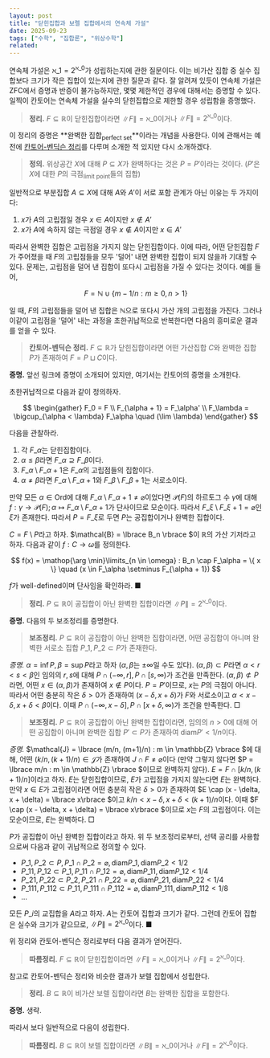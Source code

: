 ```yaml
---
layout: post
title: "닫힌집합과 보렐 집합에서의 연속체 가설"
date: 2025-09-23
tags: ["수학", "집합론", "위상수학"]
related:
---
```


연속체 가설은 $\aleph\_1 = 2^{\aleph\_0}$가 성립하는지에 관한 질문이다. 이는 비가산 집합 중 실수 집합보다 크기가 작은 집합이 있는지에 관한 질문과 같다. 잘 알려져 있듯이 연속체 가설은 ZFC에서 증명과 반증이 불가능하지만, 몇몇 제한적인 경우에 대해서는 증명할 수 있다. 일찍이 칸토어는 연속체 가설을 실수의 닫힌집합으로 제한할 경우 성립함을 증명했다.

> **정리.** $F \subseteq \mathbb{R}$이 닫힌집합이라면 $\|F\| = \aleph\_0$이거나 $\|F\| = 2^{\aleph\_0}$이다.

이 정리의 증명은 **완벽한 집합<sub>perfect set</sub>**이라는 개념을 사용한다. 이에 관해서는 예전에 [칸토어-벤딕슨 정리](https://dimenerno.github.io/2024/12/25/Cantor-Bendixson)를 다루며 소개한 적 있지만 다시 소개하겠다.

> **정의.** 위상공간 $X$에 대해 $P \subseteq X$가 완벽하다는 것은 $P = P'$이라는 것이다. ($P'$은 $X$에 대한 $P$의 극점<sub>limit point</sub>들의 집합)

일반적으로 부분집합 $A \subseteq X$에 대해 $A$와 $A'$이 서로 포함 관계가 아닌 이유는 두 가지이다:

1. $x$가 $A$의 고립점일 경우 $x \in A$이지만 $x \notin A'$
2. $x$가 $A$에 속하지 않는 극점일 경우 $x \notin A$이지만 $x \in A'$

따라서 완벽한 집합은 고립점을 가지지 않는 닫힌집합이다. 이에 따라, 어떤 닫힌집합 $F$가 주어졌을 때 $F$의 고립점들을 모두 '덜어' 내면 완벽한 집합이 되지 않을까 기대할 수 있다. 문제는, 고립점을 덜어 낸 집합이 또다시 고립점을 가질 수 있다는 것이다. 예를 들어,

$$
F = \mathbb{N} \cup \lbrace  m - 1/n : m \geq 0, n > 1 \rbrace
$$

일 때, $F$의 고립점들을 덜어 낸 집합은 $\mathbb{N}$으로 또다시 가산 개의 고립점을 가진다. 그러나 이같이 고립점을 '덜어' 내는 과정을 초한귀납적으로 반복한다면 다음의 흥미로운 결과를 얻을 수 있다.

> **칸토어-벤딕슨 정리.** $F \subseteq \mathbb{R}$가 닫힌집합이라면 어떤 가산집합 $C$와 완벽한 집합 $P$가 존재하여 $F = P \sqcup C$이다.

**증명.** 앞선 링크에 증명이 소개되어 있지만, 여기서는 칸토어의 증명을 소개한다.

초한귀납적으로 다음과 같이 정의하자.

$$
\begin{gather}
F_0 = F \\
F_{\alpha + 1} = F_\alpha' \\
F_\lambda = \bigcup_{\alpha < \lambda} F_\alpha \quad (\lim \lambda)
\end{gather}
$$

다음을 관찰하라.

1. 각 $F\_\alpha$는 닫힌집합이다.
2. $\alpha \leq \beta$라면 $F\_\alpha \supseteq F\_\beta$이다.
3. $F\_\alpha \setminus F\_{\alpha + 1}$은 $F\_\alpha$의 고립점들의 집합이다.
4. $\alpha \neq \beta$라면 $F\_{\alpha} \setminus F\_{\alpha + 1}$와 $F\_{\beta} \setminus F\_{\beta+1}$는 서로소이다.

만약 모든 $\alpha \in \mathrm{Ord}$에 대해 $F\_{\alpha} \setminus F\_{\alpha+1} \neq \varnothing$이었다면 $\mathcal{P}(F)$의 하르토그 수 $\gamma$에 대해 $f : \gamma \to \mathcal{P}(F); \alpha \mapsto F\_{\alpha} \setminus F\_{\alpha + 1}$가 단사이므로 모순이다. 따라서 $F\_{\xi} \setminus F\_{\xi+1} = \varnothing$인 $\xi$가 존재한다. 따라서 $P = F\_\xi$로 두면 $P$는 공집합이거나 완벽한 집합이다.

$C = F \setminus P$라고 하자. $\mathcal{B} = \lbrace  B\_n \rbrace $이 $\mathbb{R}$의 가산 기저라고 하자. 다음과 같이 $f: C \to \omega$를 정의한다.

$$
f(x) = \mathop{\arg \min}\limits_{n \in \omega} : B_n \cap F_\alpha = \{ x \} \quad (x \in F_\alpha \setminus F_{\alpha + 1})
$$

$f$가 well-defined이며 단사임을 확인하라. ■

> **정리.** $P \subseteq \mathbb{R}$이 공집합이 아닌 완벽한 집합이라면 $\|P\| = 2^{\aleph\_0}$이다.

**증명.** 다음의 두 보조정리를 증명한다.

> **보조정리.** $P \subseteq \mathbb{R}$이 공집합이 아닌 완벽한 집합이라면, 어떤 공집합이 아니며 완벽한 서로소 집합 $P\_1, P\_2 \subset P$가 존재한다.

_증명._ $\alpha = \inf P, \beta = \sup P$라고 하자 ($\alpha, \beta$는 $\pm \infty$일 수도 있다). $(\alpha, \beta) \subset P$라면 $\alpha < r < s < \beta$인 임의의 $r, s$에 대해 $P \cap (-\infty, r], P \cap [s, \infty)$가 조건을 만족한다. $(\alpha, \beta) \not\subset P$라면, 어떤 $x \in (\alpha, \beta)$가 존재하여 $x \notin P$이다. $P = P'$이므로, $x$는 $P$의 극점이 아니다. 따라서 어떤 충분히 작은 $\delta > 0$가 존재하여 $(x - \delta, x + \delta)$가 $F$와 서로소이고 $\alpha < x - \delta, x + \delta < \beta$이다. 이때 $P \cap (-\infty, x - \delta], P \cap [x + \delta, \infty)$가 조건을 만족한다. □

> **보조정리.** $P \subseteq \mathbb{R}$이 공집합이 아닌 완벽한 집합이라면, 임의의 $n > 0$에 대해 어떤 공집합이 아니며 완벽한 집합 $P' \subset P$가 존재하여 $\mathrm{diam} P' < 1/n$이다.

_증명._ $\mathcal{J} = \lbrace  (m/n, (m+1)/n) : m \in \mathbb{Z} \rbrace $에 대해, 어떤 $(k/n, (k+1)/n) \in \mathcal{J}$가 존재하여 $J \cap F \neq \varnothing$이다 (만약 그렇지 않다면 $P = \lbrace  m/n : m \in \mathbb{Z} \rbrace $이므로 완벽하지 않다). $E = F \cap [k/n, (k+1)/n]$이라고 하자. $E$는 닫힌집합이므로, $E$가 고립점을 가지지 않는다면 $E$는 완벽하다. 만약 $x \in E$가 고립점이라면 어떤 충분히 작은 $\delta > 0$가 존재하여 $E \cap (x - \delta, x + \delta) = \lbrace  x\rbrace $이고 $k/n < x - \delta, x + \delta < (k + 1)/n$이다. 이때 $F \cap (x - \delta, x + \delta) = \lbrace  x\rbrace $이므로 $x$는 $F$의 고립점이다. 이는 모순이므로, $E$는 완벽하다. □

$P$가 공집합이 아닌 완벽한 집합이라고 하자. 위 두 보조정리로부터, 선택 공리를 사용함으로써 다음과 같이 귀납적으로 정의할 수 있다.

- $P\_1, P\_2 \subset P, P\_1 \cap P\_2 = \varnothing, \mathrm{diam} P\_1, \mathrm{diam} P\_2 < 1/2$
- $P\_{11}, P\_{12} \subset P\_1, P\_{11} \cap P\_{12} = \varnothing, \mathrm{diam} P\_{11}, \mathrm{diam} P\_{12} < 1/4$
- $P\_{21}, P\_{22} \subset P\_2, P\_{21} \cap P\_{22} = \varnothing, \mathrm{diam} P\_{21}, \mathrm{diam} P\_{22} < 1/4$
- $P\_{111}, P\_{112} \subset P\_{11}, P\_{111} \cap P\_{112} = \varnothing, \mathrm{diam} P\_{111}, \mathrm{diam} P\_{112} < 1/8$
- ...

모든 $P\_i$의 교집합을 $A$라고 하자. $A$는 칸토어 집합과 크기가 같다. 그런데 칸토어 집합은 실수와 크기가 같으므로, $\|P\| = 2^{\aleph\_0}$이다. ■

위 정리와 칸토어-벤딕슨 정리로부터 다음 결과가 얻어진다.

> **따름정리.** $F \subseteq \mathbb{R}$이 닫힌집합이라면 $\|F\| = \aleph\_0$이거나 $\|F\| = 2^{\aleph\_0}$이다.

참고로 칸토어-벤딕슨 정리와 비슷한 결과가 보렐 집합에서 성립한다.

> **정리.** $B \subseteq \mathbb{R}$이 비가산 보렐 집합이라면 $B$는 완벽한 집합을 포함한다.

**증명.** 생략.

따라서 보다 일반적으로 다음이 성립한다.

> **따름정리.** $B \subseteq \mathbb{R}$이 보렐 집합이라면 $\|B\| = \aleph\_0$이거나 $\|F\| = 2^{\aleph\_0}$이다.

